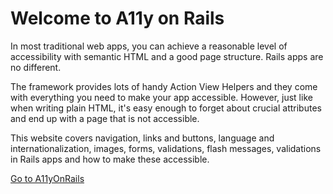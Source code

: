 # Welcome to A11y on Rails

In most traditional web apps, you can achieve a reasonable level of accessibility with semantic HTML and a good page structure. Rails apps are no different.

The framework provides lots of handy Action View Helpers and they come with everything you need to make your app accessible. However, just like when writing plain HTML, it's easy enough to forget about crucial attributes and end up with a page that is not accessible.

This website covers navigation, links and buttons, language and internationalization, images, forms, validations, flash messages, validations in Rails apps and how to make these accessible.

[Go to A11yOnRails](https://www.a11yonrails.com/)
